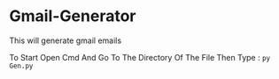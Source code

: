 # Gmail-Generator
This will generate gmail emails

To Start Open Cmd And Go To The Directory Of The File Then
Type : ```py Gen.py```
